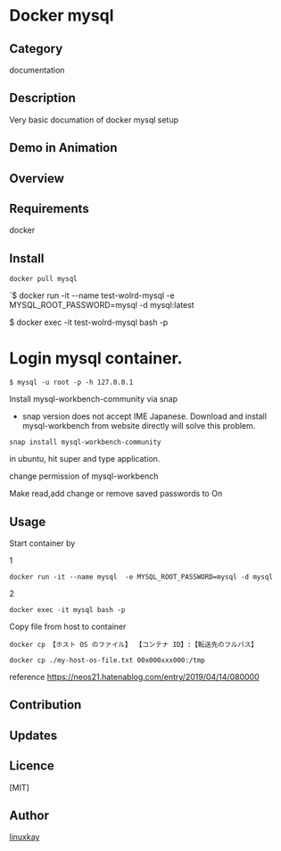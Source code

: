 # Docker mysql 

## Category

documentation

## Description

Very basic documation of docker mysql setup

## Demo in Animation

## Overview

## Requirements

docker

## Install

`docker pull mysql`

`$ docker run -it --name test-wolrd-mysql -e MYSQL_ROOT_PASSWORD=mysql -d mysql:latest

$ docker exec -it test-wolrd-mysql bash -p

# Login mysql container.

`$ mysql -u root -p -h 127.0.0.1`

Install mysql-workbench-community via snap

* snap version does not accept IME Japanese. Download and install mysql-workbench from website directly will solve this problem.

`snap install mysql-workbench-community`

in ubuntu, hit super and type application.


change permission of mysql-workbench

Make read,add change or remove saved passwords to On

## Usage

Start container by

1

`docker run -it --name mysql  -e MYSQL_ROOT_PASSWORD=mysql -d mysql`

2

`docker exec -it mysql bash -p`

Copy file from host to container

`docker cp 【ホスト OS のファイル】 【コンテナ ID】:【転送先のフルパス】`

`docker cp ./my-host-os-file.txt 00x000xxx000:/tmp`

reference
https://neos21.hatenablog.com/entry/2019/04/14/080000

## Contribution

## Updates

## Licence
[MIT]

## Author

[linuxkay](https://github.com/linuxkay)
